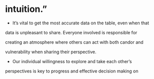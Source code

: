 # intuition.”

- It’s vital to get the most accurate data on the table, even when that

data is unpleasant to share. Everyone involved is responsible for

creating an atmosphere where others can act with both candor and

vulnerability when sharing their perspective.

- Our individual willingness to explore and take each other’s

perspectives is key to progress and effective decision making on